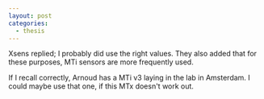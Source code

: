 ```yaml
---
layout: post
categories:
  - thesis
---
```

Xsens replied; I probably did use the right values. They also added that for these purposes, MTi sensors are more frequently used.

If I recall correctly, Arnoud has a MTi v3 laying in the lab in Amsterdam. I could maybe use that one, if this MTx doesn't work out.
